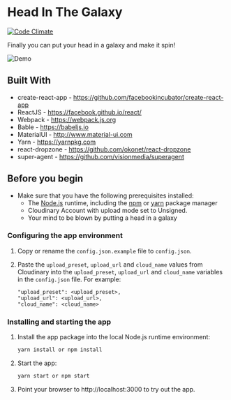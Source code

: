 # Head In The Galaxy
[![Code Climate](https://codeclimate.com/github/frubesss/headingalaxy-reactjs/badges/gpa.svg)](https://codeclimate.com/github/frubesss/headingalaxy-reactjs)

Finally you can put your head in a galaxy and make it spin!

![Demo](https://github.com/frubesss/headingalaxy-reactjs/blob/master/readme_images/2017-09-20%2018.41.21.gif)

## Built With

* create-react-app - https://github.com/facebookincubator/create-react-app
* ReactJS - https://facebook.github.io/react/
* Webpack - https://webpack.js.org
* Bable - https://babeljs.io
* MaterialUI - http://www.material-ui.com
* Yarn - https://yarnpkg.com
* react-dropzone - https://github.com/okonet/react-dropzone
* super-agent - https://github.com/visionmedia/superagent

## Before you begin

* Make sure that you have the following prerequisites installed:
    * The [Node.js](https://nodejs.org/#download) runtime, including the [npm](https://www.npmjs.com/get-npm) or [yarn](https://yarnpkg.com/lang/en/docs/install/) package manager
    * Cloudinary Account with upload mode set to Unsigned.
    * Your mind to be blown by putting a head in a galaxy
    
### Configuring the app environment

1. Copy or rename the `config.json.example` file to `config.json`.

1. Paste  the `upload_preset`, `upload_url` and `cloud_name` values from Cloudinary into the `upload_preset`, `upload_url` and `cloud_name` variables in the `config.json` file. For example:

    ```
    "upload_preset": <upload_preset>,
    "upload_url": <upload_url>,
    "cloud_name": <cloud_name>
    ```

    
### Installing and starting the app

1. Install the app package into the local Node.js runtime environment:

    ```bash
    yarn install or npm install
    ```

1. Start the app:

    ```bash
    yarn start or npm start
    ```

1. Point your browser to http://localhost:3000 to try out the app.